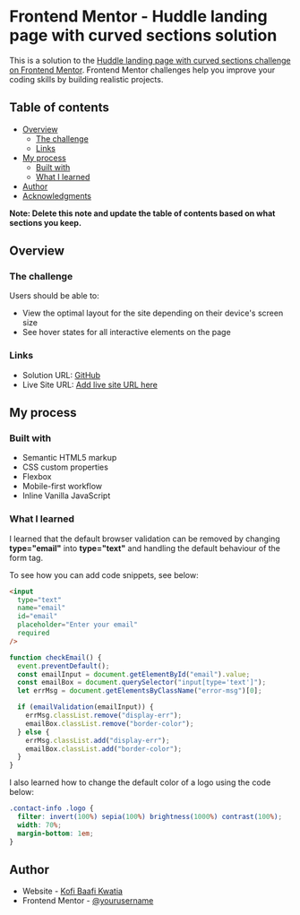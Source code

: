 # Frontend Mentor - Huddle landing page with curved sections solution

This is a solution to the [Huddle landing page with curved sections challenge on Frontend Mentor](https://www.frontendmentor.io/challenges/huddle-landing-page-with-curved-sections-5ca5ecd01e82137ec91a50f2). Frontend Mentor challenges help you improve your coding skills by building realistic projects.

## Table of contents

- [Overview](#overview)
  - [The challenge](#the-challenge)
  - [Links](#links)
- [My process](#my-process)
  - [Built with](#built-with)
  - [What I learned](#what-i-learned)
- [Author](#author)
- [Acknowledgments](#acknowledgments)

**Note: Delete this note and update the table of contents based on what sections you keep.**

## Overview

### The challenge

Users should be able to:

- View the optimal layout for the site depending on their device's screen size
- See hover states for all interactive elements on the page

### Links

- Solution URL: [GitHub](https://github.com/WesSno/Huddle-Landing-Page)
- Live Site URL: [Add live site URL here](https://your-live-site-url.com)

## My process

### Built with

- Semantic HTML5 markup
- CSS custom properties
- Flexbox
- Mobile-first workflow
- Inline Vanilla JavaScript

### What I learned

I learned that the default browser validation can be removed by changing **type="email"** into **type="text"** and handling the default behaviour of the form tag.

To see how you can add code snippets, see below:

```html
<input
  type="text"
  name="email"
  id="email"
  placeholder="Enter your email"
  required
/>
```

```js
function checkEmail() {
  event.preventDefault();
  const emailInput = document.getElementById("email").value;
  const emailBox = document.querySelector("input[type='text']");
  let errMsg = document.getElementsByClassName("error-msg")[0];

  if (emailValidation(emailInput)) {
    errMsg.classList.remove("display-err");
    emailBox.classList.remove("border-color");
  } else {
    errMsg.classList.add("display-err");
    emailBox.classList.add("border-color");
  }
}
```

I also learned how to change the default color of a logo using the code below:

```css
.contact-info .logo {
  filter: invert(100%) sepia(100%) brightness(1000%) contrast(100%);
  width: 70%;
  margin-bottom: 1em;
}
```

## Author

- Website - [Kofi Baafi Kwatia](https://github.com/WesSno)
- Frontend Mentor - [@yourusername](https://www.frontendmentor.io/profile/yourusername)
